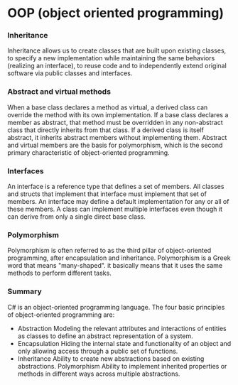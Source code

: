 # OOP (object oriented programming)

### Inheritance

Inheritance allows us to create classes that are built upon existing classes, to specify a new implementation while maintaining the same behaviors (realizing an interface), to reuse code and to independently extend original software via public classes and interfaces.

### Abstract and virtual methods

When a base class declares a method as virtual, a derived class can override the method with its own implementation. If a base class declares a member as abstract, that method must be overridden in any non-abstract class that directly inherits from that class. If a derived class is itself abstract, it inherits abstract members without implementing them. Abstract and virtual members are the basis for polymorphism, which is the second primary characteristic of object-oriented programming.

### Interfaces

An interface is a reference type that defines a set of members. All classes and structs that implement that interface must implement that set of members. An interface may define a default implementation for any or all of these members. A class can implement multiple interfaces even though it can derive from only a single direct base class.

### Polymorphism

Polymorphism is often referred to as the third pillar of object-oriented programming, after encapsulation and inheritance. Polymorphism is a Greek word that means "many-shaped".
it basically means that it uses the same methods to perform different tasks.

### Summary
C# is an object-oriented programming language. The four basic principles of object-oriented programming are:

- Abstraction Modeling the relevant attributes and interactions of entities as classes to define an abstract representation of a system.
- Encapsulation Hiding the internal state and functionality of an object and only allowing access through a public set of functions.
- Inheritance Ability to create new abstractions based on existing abstractions.
Polymorphism Ability to implement inherited properties or methods in different ways across multiple abstractions.
